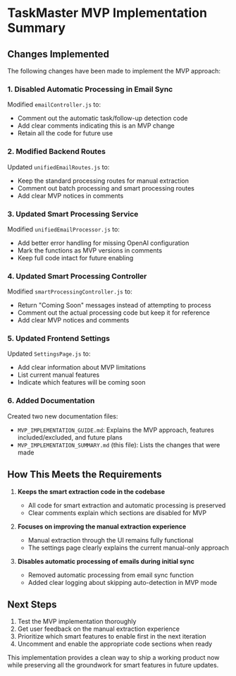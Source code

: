 # TaskMaster MVP Implementation Summary

## Changes Implemented

The following changes have been made to implement the MVP approach:

### 1. Disabled Automatic Processing in Email Sync

Modified `emailController.js` to:
- Comment out the automatic task/follow-up detection code
- Add clear comments indicating this is an MVP change
- Retain all the code for future use

### 2. Modified Backend Routes

Updated `unifiedEmailRoutes.js` to:
- Keep the standard processing routes for manual extraction
- Comment out batch processing and smart processing routes
- Add clear MVP notices in comments

### 3. Updated Smart Processing Service

Modified `unifiedEmailProcessor.js` to:
- Add better error handling for missing OpenAI configuration
- Mark the functions as MVP versions in comments
- Keep full code intact for future enabling

### 4. Updated Smart Processing Controller

Modified `smartProcessingController.js` to:
- Return "Coming Soon" messages instead of attempting to process
- Comment out the actual processing code but keep it for reference
- Add clear MVP notices and comments

### 5. Updated Frontend Settings

Updated `SettingsPage.js` to:
- Add clear information about MVP limitations
- List current manual features
- Indicate which features will be coming soon

### 6. Added Documentation

Created two new documentation files:
- `MVP_IMPLEMENTATION_GUIDE.md`: Explains the MVP approach, features included/excluded, and future plans
- `MVP_IMPLEMENTATION_SUMMARY.md` (this file): Lists the changes that were made

## How This Meets the Requirements

1. **Keeps the smart extraction code in the codebase**
   - All code for smart extraction and automatic processing is preserved
   - Clear comments explain which sections are disabled for MVP

2. **Focuses on improving the manual extraction experience**
   - Manual extraction through the UI remains fully functional
   - The settings page clearly explains the current manual-only approach

3. **Disables automatic processing of emails during initial sync**
   - Removed automatic processing from email sync function
   - Added clear logging about skipping auto-detection in MVP mode

## Next Steps

1. Test the MVP implementation thoroughly
2. Get user feedback on the manual extraction experience
3. Prioritize which smart features to enable first in the next iteration
4. Uncomment and enable the appropriate code sections when ready

This implementation provides a clean way to ship a working product now while preserving all the groundwork for smart features in future updates.

